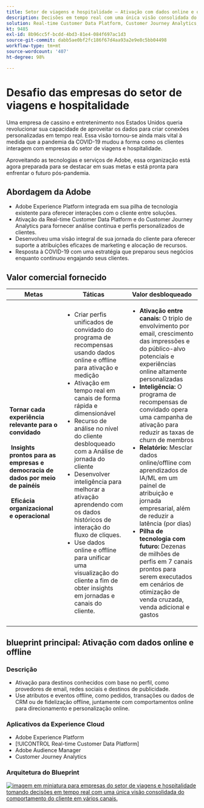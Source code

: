 ```yaml
---
title: Setor de viagens e hospitalidade – Ativação com dados online e offline
description: Decisões em tempo real com uma única visão consolidada do comportamento do cliente em vários canais.
solution: Real-time Customer Data Platform, Customer Journey Analytics, Analytics, Audience Manager, Experience Manager, Target
kt: 9485
exl-id: 8b96cc5f-bcdd-4bd3-81e4-084f697ac1d3
source-git-commit: dabb5ae0bf2fc186f67d4aa93a2e9e8c5bb04498
workflow-type: tm+mt
source-wordcount: '407'
ht-degree: 98%

---
```


# Desafio das empresas do setor de viagens e hospitalidade

Uma empresa de cassino e entretenimento nos Estados Unidos queria revolucionar sua capacidade de aproveitar os dados para criar conexões personalizadas em tempo real.  Essa visão tornou-se ainda mais vital à medida que a pandemia da COVID-19 mudou a forma como os clientes interagem com empresas do setor de viagens e hospitalidade.

Aproveitando as tecnologias e serviços de Adobe, essa organização está agora preparada para se destacar em suas metas e está pronta para enfrentar o futuro pós-pandemia.

## Abordagem da Adobe

* Adobe Experience Platform integrada em sua pilha de tecnologia existente para oferecer interações com o cliente entre soluções.
* Ativação da Real-time Customer Data Platform e do Customer Journey Analytics para fornecer análise contínua e perfis personalizados de clientes.
* Desenvolveu uma visão integral de sua jornada do cliente para oferecer suporte a atribuições eficazes de marketing e alocação de recursos.
* Resposta à COVID-19 com uma estratégia que preparou seus negócios enquanto continuou engajando seus clientes.

## Valor comercial fornecido

| Metas | Táticas | Valor desbloqueado |
|---|---|---|
| **Tornar cada experiência relevante para o convidado **<br></br>** Insights prontos para as empresas e democracia de dados por meio de painéis **<br></br>** Eficácia organizacional e operacional**</ul> | <ul><li>Criar perfis unificados de convidado do programa de recompensas usando dados online e offline para ativação e medição</li><li>Ativação em tempo real em canais de forma rápida e dimensionável</li><li>Recurso de análise no nível do cliente desbloqueado com a Análise de jornada do cliente</li><li>Desenvolver inteligência para melhorar a ativação aprendendo com os dados históricos de interação do fluxo de cliques.</li><li>Use dados online e offline para unificar uma visualização do cliente a fim de obter insights em jornadas e canais do cliente.</li></ul> | <ul><li><strong> Ativação entre canais: </strong>O triplo de envolvimento por email, crescimento das impressões e do público-alvo potenciais e experiências online altamente personalizadas </li><li><strong>Inteligência: </strong>O programa de recompensas de convidado opera uma campanha de ativação para reduzir as taxas de churn de membros</li><li><strong>Relatório: </strong>Mesclar dados online/offline com aprendizados de IA/ML em um painel de atribuição e jornada empresarial, além de reduzir a latência (por dias)</li><li><strong>Pilha de tecnologia com futuro: </strong>Dezenas de milhões de perfis em 7 canais prontos para serem executados em cenários de otimização de venda cruzada, venda adicional e gastos</li></ul> |

## blueprint principal: Ativação com dados online e offline

### Descrição

<ul><li>Ativação para destinos conhecidos com base no perfil, como provedores de email, redes sociais e destinos de publicidade.</li><li>Use atributos e eventos offline, como pedidos, transações ou dados de CRM ou de fidelização offline, juntamente com comportamentos online para direcionamento e personalização online.</li></li></ul>

### Aplicativos da Experience Cloud

<ul><li>Adobe Experience Platform</li><li>[!UICONTROL Real-time Customer Data Platform]</li><li>Adobe Audience Manager</li><li>Customer Journey Analytics</li></ul>

### Arquitetura do Blueprint

<a href="https://experienceleague.adobe.com/docs/blueprints-learn/architecture/audience-activation/platform-and-applications.html?lang=pt-BR"><img alt="imagem em miniatura para empresas do setor de viagens e hospitalidade tomando decisões em tempo real com uma única visão consolidada do comportamento do cliente em vários canais." src="https://experienceleague.adobe.com/docs/blueprints-learn/assets/known_activation.svg" class="modal-image" /></a>
